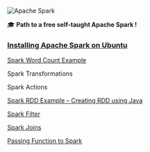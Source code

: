 ![Apache Spark](https://spark.apache.org/images/spark-logo-trademark.png)

:mortar_board: **Path to a free self-taught Apache Spark !**

### [Installing Apache Spark on Ubuntu](https://javadeveloperzone.com/spark/installing-apache-spark-on-ubuntu-linux/)

[Spark Word Count Example](https://javadeveloperzone.com/spark/spark-wordcount-example/)

Spark Transformations

Spark Actions

[Spark RDD Example – Creating RDD using Java](https://javadeveloperzone.com/spark/spark-rdd-example/)

[Spark Filter](https://javadeveloperzone.com/spark/apache-spark-java-example-spark-filter/)

[Spark Joins](https://javadeveloperzone.com/spark/spark-joins/)

[Passing Function to Spark](https://javadeveloperzone.com/spark/passing-function-to-spark/)

